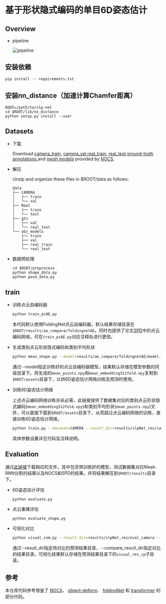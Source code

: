 # 基于形状隐式编码的单目6D姿态估计

## Overview



- pipeline

  ![pipeline](assets/pipeline-x.png)

## 安装依赖
```bash
pip install -r requirements.txt
```

## 安装nn_distance（加速计算Chamfer距离）
```
ROOT=/path/to/slp-net
cd $ROOT/lib/nn_distance
python setup.py install --user
```

## Datasets

- 下载

  Download [camera_train](http://download.cs.stanford.edu/orion/nocs/camera_train.zip), [camera_val](http://download.cs.stanford.edu/orion/nocs/camera_val25K.zip),[real_train](http://download.cs.stanford.edu/orion/nocs/real_train.zip), [real_test](http://download.cs.stanford.edu/orion/nocs/real_test.zip),[ground-truth annotations](http://download.cs.stanford.edu/orion/nocs/gts.zip),and [mesh models](http://download.cs.stanford.edu/orion/nocs/obj_models.zip) provided by [NOCS](https://github.com/hughw19/NOCS_CVPR2019).

- 解压

  Unzip and organize these files in $ROOT/data as follows:

  ```
  data
  ├── CAMERA
  │   ├── train
  │   └── val
  ├── Real
  │   ├── train
  │   └── test
  ├── gts
  │   ├── val
  │   └── real_test
  └── obj_models
      ├── train
      ├── val
      ├── real_train
      └── real_test
  ```

- 数据预处理

  ```
  cd $ROOT/preprocess
  python shape_data.py
  python pose_data.py
  ```

## train

- 训练点云自编码器

  ```bash
  python train_pcAE.py
  ```
  本代码默认使用FoldingNet点云自编码器，默认结果存储目录在`$ROOT/results/ae_compare/foldingnetAE`。同时也提供了论文[SPD]()中的点云编码网络，可在`train_pcAE.py`对应注释处进行更改。

- 生成类别点云形状隐式编码和类别平均形状

  ```bash
  python mean_shape.py --model=results/ae_compare/foldingnetAE/model.pth
  ```
  通过--model指定训练好的点云自编码器模型，结果默认存储在模型参数的同级目录下。将生成的`mean_points.npy`和`mean_embedding512fold.npy`复制到`$ROOT/assets`目录下，以供6D姿态估计网络训练及预测时使用。

- 训练6D姿态估计网络

  上述点云编码网络训练并非必需，此链接提供了数据集对应的类别点云形状隐式编码(`mean_embedding512fold.npy`)和类别平均形状(`mean_points.npy`)文件，可以直接下载到`$ROOT/assets`目录下，从而跳过点云编码网络的训练，直接训练6D姿态估计网络。

  ```bash
  python train.py --dataset=CAMERA --result_dir=results/slpNet_res/camera
  ```
  具体参数设置详见代码及注释说明。

## Evaluation
通过[此链接](https://cloud.189.cn/t/ZRjANjaMf63q)下载相应的文件，其中包含预训练好的模型，测试数据集对应Mask-RNN分割的结果以及NOCS和SPD的结果。并将结果解压到`$ROOT/results`目录下。

- 6D姿态估计评估
  ```
  python evaluate.py
  ```

- 点云重建评估
  ```bash
  python evaluate_shape.py
  ```

- 可视化对比
  ```bash
  python visual_com.py --result_dir=results/slpNet_res/eval_camera --compare_result_dir=results/nocs_res/val
  ```
  通过--result_dir指定待对比的预测结果目录，--compare_result_dir指定对比的结果目录。可视化结果默认存储在预测结果目录下的`visual_res_cp`子目录。

## 参考
本仓库代码参考借鉴了 [NOCS](https://github.com/hughw19/NOCS_CVPR2019)、 [object-deform](https://github.com/mentian/object-deformnet)、 [foldingNet](https://github.com/XuyangBai/FoldingNet) 和 [transformer](https://nlp.seas.harvard.edu/2018/04/03/attention.html) 的部分代码。
